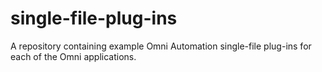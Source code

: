 # single-file-plug-ins
A repository containing example Omni Automation single-file plug-ins for each of the Omni applications.
